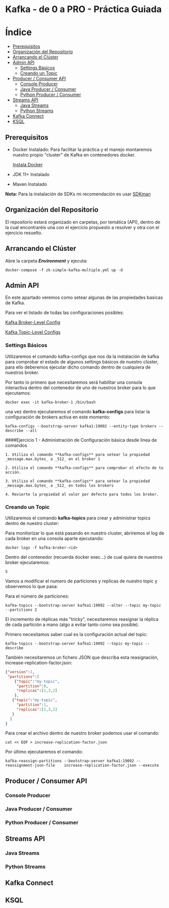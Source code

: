 Kafka - de 0 a PRO - Práctica Guiada
====================================

Índice
======

<!--ts-->

* [Prerequisitos](#prerequisitos)
* [Organización del Repositorio](#organizaci\xC3\xB3n-del-repositorio)
* [Arrancando el Clúster](#arrancando-el-cl\xC3\xBAster)
* [Admin API](#admin-api)
    * [Settings Básicos](#settings-b\xC3\xA1sicos)
    * [Creando un Topic](#creando-un-topic)
* [Producer / Consumer API](#producer--consumer-api)
    * [Console Producer](#console-producer)
    * [Java Producer / Consumer](#java-producer--consumer)
    * [Python Producer / Consumer](#python-producer--consumer)
* [Streams API](#streams-api)
    * [Java Streams](#java-streams)
    * [Python Streams](#python-streams)
* [Kafka Connect](#kafka-connect)
* [KSQL](#ksql)

<!-- Added by: ogomez, at: mar 29 dic 2020 20:10:47 CET -->

<!--te-->

## Prerequisitos

 * Docker Instalado: Para facilitar la práctica y el manejo montaremos nuestro propio "cluster" de Kafka en contenedores docker.
    
     [Instala Docker](https://docs.docker.com/get-docker/)
* JDK 11+ Instalado
* Maven Instalado

**Nota:** Para la instalación de SDKs mi recomendación es usar [SDKman](https://sdkman.io/)

## Organización del Repositorio

El repositorio estará organizado en carpetas, por temática (API), dentro de la cual encontraréis una con el ejercicio propuesto a resolver y otra con el ejercicio resuelto.

## Arrancando el Clúster

Abre la carpeta _**Environment**_ y ejecuta:

```
docker-compose -f zk-simple-kafka-multiple.yml up -d
```
## Admin API

En este apartado veremos como setear algunas de las propiedades basicas de Kafka.

Para ver el listado de todas las configuraciones posibles:

[Kafka Broker-Level Config](http://kafka.apache.org/10/documentation.html#brokerconfigs)

[Kafka Topic-Level Configs](http://kafka.apache.org/10/documentation.html#topicconfigs)

### Settings Básicos

Utilizaremos el comando kafka-configs que nos da la instalación de kafka para comprobar el estado de algunos settings básicos de nuestro clúster, para ello deberemos ejecutar
dicho comando dentro de cualquiera de nuestros broker.

Por tanto lo primero que necesitaremos será habilitar una consola interactiva dentro del contenedor de uno de nuestros broker para lo que ejecutamos:

```
docker exec -it kafka-broker-1 /bin/bash
```

una vez dentro ejecutaremos el comando **kafka-configs** para listar la configuración de brokers activa en este momento:

```
kafka-configs --bootstrap-server kafka1:19092 --entity-type brokers --describe --all
```

####Ejercicio 1 - Administración de Configuración básica desde línea de comandos

````
1. Utiliza el comando **kafka-configs** para setear la propiedad _message.max.bytes_ a _512_ en el broker 1

2. Utiliza el comando **kafka-configs** para comprobar el efecto de tu acción.

3. Utiliza el comando **kafka-configs** para setear la propiedad _message.max.bytes_ a _512_ en todos los brokers

4. Revierte la propiedad al valor por defecto para todos los broker.
````

### Creando un Topic

Utilizaremos el comando **kafka-topics** para crear y administrar topics dentro de nuestro cluster:

Para monitorizar lo que está pasando en nuestro cluster, abriremos el log de cada broker en una consola aparte ejecutando:

````
docker logs -f kafka-broker-<id>
````

Dentro del contenedor (recuerda docker exec...) de cual quiera de nuestros broker ejecutaremos:

````
5
````

Vamos a modificar el numero de particiones y replicas de nuestro topic y observemos lo que pasa:

Para el número de particiones:
````
kafka-topics --bootstrap-server kafka1:19092 --alter --topic my-topic --partitions 2
````
El incremento de réplicas más "tricky", necesitaremos reasignar la réplica de cada partición a mano (algo a evitar tanto como sea posible).

Primero necesitamos saber cual es la configuración actual del topic:

```
kafka-topics --bootstrap-server kafka1:19092 --topic my-topic --describe
```

También necesitaremos un fichero JSON que describa esta reasignación, increase-replication-factor.json:

```JSON
{"version":1,
 "partitions":[
    {"topic":"my-topic",
     "partition":0,
     "replicas":[1,3,2]
    },
   {"topic":"my-topic",
     "partition":1,
     "replicas":[2,3,1]
   }
  ]
}
```

Para crear el archivo dentro de nuestro broker podemos usar el comando:

```
cat << EOF > increase-replication-factor.json
```
 Por último ejecutaremos el comando:

```
kafka-reassign-partitions --bootstrap-server kafka1:19092 --reassignment-json-file    increase-replication-factor.json --execute
```

## Producer / Consumer API
### Console Producer
### Java Producer / Consumer
### Python Producer / Consumer
## Streams API
### Java Streams
### Python Streams
## Kafka Connect
## KSQL
